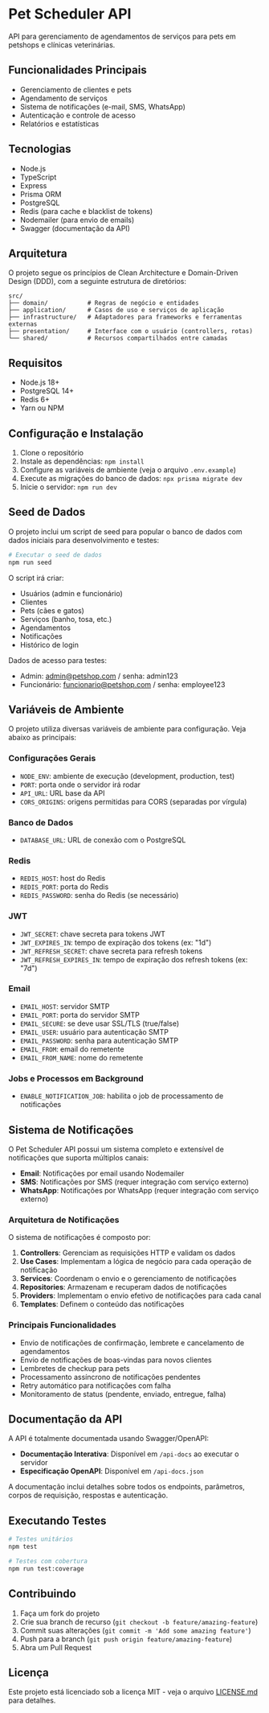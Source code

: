 # Pet Scheduler API

API para gerenciamento de agendamentos de serviços para pets em petshops e clínicas veterinárias.

## Funcionalidades Principais

- Gerenciamento de clientes e pets
- Agendamento de serviços
- Sistema de notificações (e-mail, SMS, WhatsApp)
- Autenticação e controle de acesso
- Relatórios e estatísticas

## Tecnologias

- Node.js
- TypeScript
- Express
- Prisma ORM
- PostgreSQL
- Redis (para cache e blacklist de tokens)
- Nodemailer (para envio de emails)
- Swagger (documentação da API)

## Arquitetura

O projeto segue os princípios de Clean Architecture e Domain-Driven Design (DDD), com a seguinte estrutura de diretórios:

```
src/
├── domain/           # Regras de negócio e entidades
├── application/      # Casos de uso e serviços de aplicação
├── infrastructure/   # Adaptadores para frameworks e ferramentas externas
├── presentation/     # Interface com o usuário (controllers, rotas)
└── shared/           # Recursos compartilhados entre camadas
```

## Requisitos

- Node.js 18+
- PostgreSQL 14+
- Redis 6+
- Yarn ou NPM

## Configuração e Instalação

1. Clone o repositório
2. Instale as dependências: `npm install`
3. Configure as variáveis de ambiente (veja o arquivo `.env.example`)
4. Execute as migrações do banco de dados: `npx prisma migrate dev`
5. Inicie o servidor: `npm run dev`

## Seed de Dados

O projeto inclui um script de seed para popular o banco de dados com dados iniciais para desenvolvimento e testes:

```bash
# Executar o seed de dados
npm run seed
```

O script irá criar:
- Usuários (admin e funcionário)
- Clientes
- Pets (cães e gatos)
- Serviços (banho, tosa, etc.)
- Agendamentos
- Notificações
- Histórico de login

Dados de acesso para testes:
- Admin: admin@petshop.com / senha: admin123
- Funcionário: funcionario@petshop.com / senha: employee123

## Variáveis de Ambiente

O projeto utiliza diversas variáveis de ambiente para configuração. Veja abaixo as principais:

### Configurações Gerais
- `NODE_ENV`: ambiente de execução (development, production, test)
- `PORT`: porta onde o servidor irá rodar
- `API_URL`: URL base da API
- `CORS_ORIGINS`: origens permitidas para CORS (separadas por vírgula)

### Banco de Dados
- `DATABASE_URL`: URL de conexão com o PostgreSQL

### Redis
- `REDIS_HOST`: host do Redis
- `REDIS_PORT`: porta do Redis
- `REDIS_PASSWORD`: senha do Redis (se necessário)

### JWT
- `JWT_SECRET`: chave secreta para tokens JWT
- `JWT_EXPIRES_IN`: tempo de expiração dos tokens (ex: "1d")
- `JWT_REFRESH_SECRET`: chave secreta para refresh tokens
- `JWT_REFRESH_EXPIRES_IN`: tempo de expiração dos refresh tokens (ex: "7d")

### Email
- `EMAIL_HOST`: servidor SMTP
- `EMAIL_PORT`: porta do servidor SMTP
- `EMAIL_SECURE`: se deve usar SSL/TLS (true/false)
- `EMAIL_USER`: usuário para autenticação SMTP
- `EMAIL_PASSWORD`: senha para autenticação SMTP
- `EMAIL_FROM`: email do remetente
- `EMAIL_FROM_NAME`: nome do remetente

### Jobs e Processos em Background
- `ENABLE_NOTIFICATION_JOB`: habilita o job de processamento de notificações

## Sistema de Notificações

O Pet Scheduler API possui um sistema completo e extensível de notificações que suporta múltiplos canais:

- **Email**: Notificações por email usando Nodemailer
- **SMS**: Notificações por SMS (requer integração com serviço externo)
- **WhatsApp**: Notificações por WhatsApp (requer integração com serviço externo)

### Arquitetura de Notificações

O sistema de notificações é composto por:

1. **Controllers**: Gerenciam as requisições HTTP e validam os dados
2. **Use Cases**: Implementam a lógica de negócio para cada operação de notificação
3. **Services**: Coordenam o envio e o gerenciamento de notificações
4. **Repositories**: Armazenam e recuperam dados de notificações
5. **Providers**: Implementam o envio efetivo de notificações para cada canal
6. **Templates**: Definem o conteúdo das notificações

### Principais Funcionalidades

- Envio de notificações de confirmação, lembrete e cancelamento de agendamentos
- Envio de notificações de boas-vindas para novos clientes
- Lembretes de checkup para pets
- Processamento assíncrono de notificações pendentes
- Retry automático para notificações com falha
- Monitoramento de status (pendente, enviado, entregue, falha)

## Documentação da API

A API é totalmente documentada usando Swagger/OpenAPI:

- **Documentação Interativa**: Disponível em `/api-docs` ao executar o servidor
- **Especificação OpenAPI**: Disponível em `/api-docs.json`

A documentação inclui detalhes sobre todos os endpoints, parâmetros, corpos de requisição, respostas e autenticação.

## Executando Testes

```bash
# Testes unitários
npm test

# Testes com cobertura
npm run test:coverage
```

## Contribuindo

1. Faça um fork do projeto
2. Crie sua branch de recurso (`git checkout -b feature/amazing-feature`)
3. Commit suas alterações (`git commit -m 'Add some amazing feature'`)
4. Push para a branch (`git push origin feature/amazing-feature`)
5. Abra um Pull Request

## Licença

Este projeto está licenciado sob a licença MIT - veja o arquivo [LICENSE.md](LICENSE.md) para detalhes.
